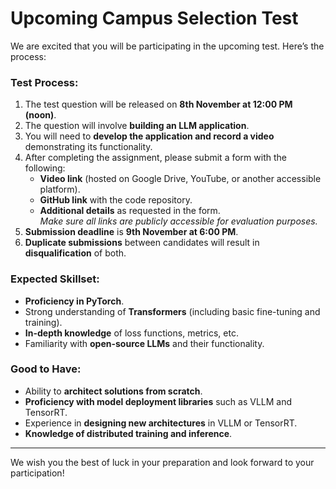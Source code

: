 # Upcoming Campus Selection Test

We are excited that you will be participating in the upcoming test. Here’s the process:

### Test Process:
1. The test question will be released on **8th November at 12:00 PM (noon)**.
2. The question will involve **building an LLM application**.
3. You will need to **develop the application and record a video** demonstrating its functionality.
4. After completing the assignment, please submit a form with the following:
   - **Video link** (hosted on Google Drive, YouTube, or another accessible platform).
   - **GitHub link** with the code repository.
   - **Additional details** as requested in the form.  
   *Make sure all links are publicly accessible for evaluation purposes.*
5. **Submission deadline** is **9th November at 6:00 PM**.
6. **Duplicate submissions** between candidates will result in **disqualification** of both.


### Expected Skillset:
- **Proficiency in PyTorch**.
- Strong understanding of **Transformers** (including basic fine-tuning and training).
- **In-depth knowledge** of loss functions, metrics, etc.
- Familiarity with **open-source LLMs** and their functionality.

### Good to Have:
- Ability to **architect solutions from scratch**.
- **Proficiency with model deployment libraries** such as VLLM and TensorRT.
- Experience in **designing new architectures** in VLLM or TensorRT.
- **Knowledge of distributed training and inference**.

---

We wish you the best of luck in your preparation and look forward to your participation!
